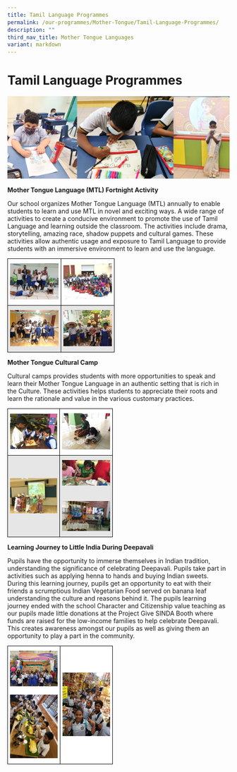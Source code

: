 ```yaml
---
title: Tamil Language Programmes
permalink: /our-programmes/Mother-Tongue/Tamil-Language-Programmes/
description: ""
third_nav_title: Mother Tongue Languages
variant: markdown
---
```

# **Tamil Language Programmes**

![](/images/Info%20Pic/tamil.png)

**Mother Tongue Language (MTL) Fortnight Activity**

Our school organizes Mother Tongue Language (MTL) annually to enable students to learn and use MTL in novel and exciting ways. A wide range of activities to create a conducive environment to promote the use of Tamil Language and learning outside the classroom. The activities include drama, storytelling, amazing race, shadow puppets and cultural games. These activities allow authentic usage and exposure to Tamil Language to provide students with an immersive environment to learn and use the language.

<table style="border-collapse:collapse;border-spacing:0" class="tg"><thead><tr><th style="background-color:#FFF;border-color:#000000;border-style:solid;border-width:1px;color:#222;font-family:Arial, sans-serif;font-size:14px;font-weight:bold;overflow:hidden;padding:10px 5px;text-align:left;vertical-align:middle;word-break:normal"><img src="/images/TL-MTL-Fortnight-1-300x225.jpg" alt="Tl Mtl Fortnight 1" width="110" height="82"></th><th style="background-color:#FFF;border-color:#000000;border-style:solid;border-width:1px;color:#222;font-family:Arial, sans-serif;font-size:14px;font-weight:bold;overflow:hidden;padding:10px 5px;text-align:left;vertical-align:middle;word-break:normal"><img src="/images/TTL-MTL-Fortnight-2-300x225.jpg" alt="Ttl Mtl Fortnight 2" width="110" height="82"></th></tr></thead><tbody><tr><td style="background-color:#E6E6E6;border-color:#000000;border-style:solid;border-width:1px;color:#222;font-family:Arial, sans-serif;font-size:14px;overflow:hidden;padding:10px 5px;text-align:left;vertical-align:middle;word-break:normal"><img src="/images/TL-MTL-Fortnight-3.png" alt="Tl Mtl Fortnight 3.jpg" width="110" height="82"></td><td style="background-color:#E6E6E6;border-color:#000000;border-style:solid;border-width:1px;color:#222;font-family:Arial, sans-serif;font-size:14px;overflow:hidden;padding:10px 5px;text-align:left;vertical-align:middle;word-break:normal"><img src="/images/TL-MTL-Fortnight-4.jpg" alt="Tl Mtl Fortnight 4.jpg.png" width="110" height="82"></td></tr></tbody></table>


<b>Mother Tongue Cultural Camp</b>   

Cultural camps provides students with more opportunities to speak and learn their Mother Tongue Language in an authentic setting that is rich in the Culture. These activities helps students to appreciate their roots and learn the rationale and value in the various customary practices.


<table style="border-collapse:collapse;border-spacing:0" class="tg"><thead><tr><th style="background-color:#FFF;border-color:#000000;border-style:solid;border-width:1px;color:#222;font-family:Arial, sans-serif;font-size:14px;font-weight:bold;overflow:hidden;padding:10px 5px;text-align:left;vertical-align:middle;word-break:normal"><img src="/images/TL-Cultural-Camp-5-300x225.jpg" alt="Tl Cultural Camp 5" width="107" height="80"></th><th style="background-color:#FFF;border-color:#000000;border-style:solid;border-width:1px;color:#222;font-family:Arial, sans-serif;font-size:14px;font-weight:bold;overflow:hidden;padding:10px 5px;text-align:left;vertical-align:middle;word-break:normal"><img src="/images/TL-Cultural-Camp-2-300x225.jpg" alt="Tl Cultural Camp 2" width="109" height="82"></th></tr></thead><tbody><tr><td style="background-color:#E6E6E6;border-color:#000000;border-style:solid;border-width:1px;color:#222;font-family:Arial, sans-serif;font-size:14px;overflow:hidden;padding:10px 5px;text-align:left;vertical-align:middle;word-break:normal"><img src="/images/TL-Cultural-Camp-3-300x225.jpg" alt="Tl Cultural Camp 3" width="107" height="80"></td><td style="background-color:#E6E6E6;border-color:#000000;border-style:solid;border-width:1px;color:#222;font-family:Arial, sans-serif;font-size:14px;overflow:hidden;padding:10px 5px;text-align:left;vertical-align:middle;word-break:normal"><img src="/images/TL-Cultural-Camp-6-300x159.jpg" alt="Tl Cultural Camp 6" width="109" height="58"><br><br> <br><img src="/images/TL-Cultural-Camp-7-300x186.jpg" alt="Tl Cultural Camp 7" width="109" height="68"></td></tr></tbody></table>


<b>Learning Journey to Little India During Deepavali</b>   

Pupils have the opportunity to immerse themselves in Indian tradition, understanding the significance of celebrating Deepavali. Pupils take part in activities such as applying henna to hands and buying Indian sweets. During this learning journey, pupils get an opportunity to eat with their friends a scrumptious Indian Vegetarian Food served on banana leaf understanding the culture and reasons behind it. The pupils learning journey ended with the school Character and Citizenship value teaching as our pupils made little donations at the Project Give SINDA Booth where funds are raised for the low-income families to help celebrate Deepavali. This creates awareness amongst our pupils as well as giving them an opportunity to play a part in the community.

<table style="border-collapse:collapse;border-spacing:0" class="tg"><thead><tr><td style="background-color:#FFF;border-color:#000000;border-style:solid;border-width:1px;color:#222;font-family:Arial, sans-serif;font-size:14px;font-weight:bold;overflow:hidden;padding:10px 5px;text-align:left;vertical-align:middle;word-break:normal"><img src="/images/TL-LJ-2-300x225.jpg" alt="Tl Lj 2" width="108" height="81"><br><br><img src="/images/TL-LJ-3-225x300.jpg" alt="Tl Lj 3" width="108" height="144"></td><td style="background-color:#FFF;border-color:#000000;border-style:solid;border-width:1px;color:#222;font-family:Arial, sans-serif;font-size:14px;font-weight:bold;overflow:hidden;padding:10px 5px;text-align:left;vertical-align:middle;word-break:normal"><img src="/images/TL-LJ-1.jpg" alt="Tl Lj 1" width="108" height="144"></td></tr></thead></table>

